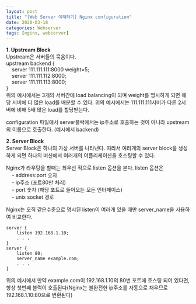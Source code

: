 ```yaml
---
layout: post
title: "[Web Server 이해하기] Nginx configuration"
date: 2020-03-18
categories: Webserver
tags: [nginx, webserver]
---
```


**1\. Upstream Block**  
Upstream은 서버들의 묶음이다.  
upstream backend {  
    server 111.111.111:8000 weight=5;  
    server 111.111.112:8000;  
    server 111.111.113:8000;  
}  
위의 예시에서는 3개의 서버간에 load balancing이 되며 weight를 명시하게 되면 해당 서버에 더 많은 load를 배분할 수 있다. 위의 예시에서는 111.111.111서버가 다른 2서버에 비해 5배 많은 load를 할당받는다.  
  
configuration 파일에서 server블럭에서는 ip주소로 호출하는 것이 아니라 upstream의 이름으로 호출한다. (예시에서 backend)  
  
**2\. Server Block**  
Server Block은 하나의 가상 서버를 나타낸다. 따라서 여러개의 server block을 생성하게 되면 하나의 머신에서 여러개의 어플리케이션을 호스팅할 수 있다.  
  
Nginx가 라우팅을 할때는 최우선 적으로 listen 옵션을 본다. listen 옵션은  
    - address:port 숫자  
    - ip주소 (포트80만 처리)  
    - port 숫자 (해당 포트로 들어오는 모든 인터페이스)  
    - unix socket 경로  
  
Nginx는 오직 같은수준으로 명시된 listen이 여러개 있을 때만 server\_name을 사용하여 비교한다.  

```
server {
    listen 192.168.1.10;
    . . .
}
server {
    listen 80;
    server_name example.com;
    . . .
}
```

위의 예시에서 만약 example.com이 192.168.1.10의 80번 포트에 호스팅 되어 있다면, 항상 첫번째 블럭이 호출된다(Nginx는 불완전한 ip주소를 자동으로 채우므로 192.168.1.10:80으로 변환된다)